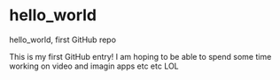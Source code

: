 # hello_world
hello_world, first GitHub repo

This is my first GitHub entry!
I am hoping to be able to spend some time working on video and imagin apps etc etc LOL
